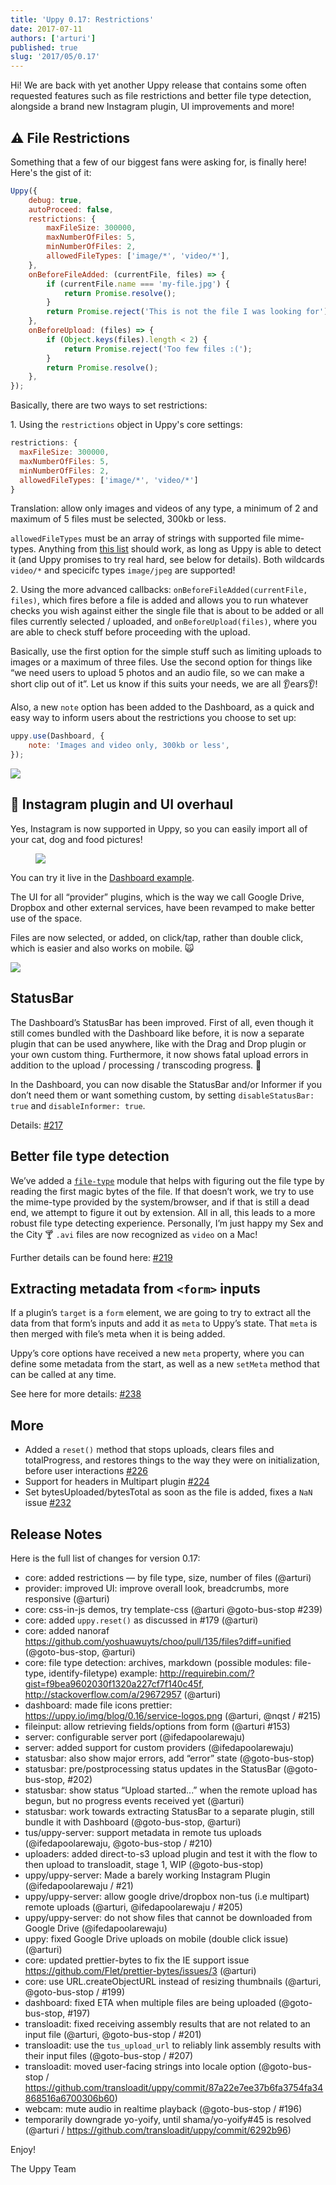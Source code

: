 ```yaml
---
title: 'Uppy 0.17: Restrictions'
date: 2017-07-11
authors: ['arturi']
published: true
slug: '2017/05/0.17'
---
```


Hi! We are back with yet another Uppy release that contains some often requested
features such as file restrictions and better file type detection, alongside a
brand new Instagram plugin, UI improvements and more!

<!--truncate-->

## ⚠️ File Restrictions

Something that a few of our biggest fans were asking for, is finally here!
Here's the gist of it:

```js
Uppy({
	debug: true,
	autoProceed: false,
	restrictions: {
		maxFileSize: 300000,
		maxNumberOfFiles: 5,
		minNumberOfFiles: 2,
		allowedFileTypes: ['image/*', 'video/*'],
	},
	onBeforeFileAdded: (currentFile, files) => {
		if (currentFile.name === 'my-file.jpg') {
			return Promise.resolve();
		}
		return Promise.reject('This is not the file I was looking for');
	},
	onBeforeUpload: (files) => {
		if (Object.keys(files).length < 2) {
			return Promise.reject('Too few files :(');
		}
		return Promise.resolve();
	},
});
```

Basically, there are two ways to set restrictions:

1\. Using the `restrictions` object in Uppy's core settings:

```js
restrictions: {
  maxFileSize: 300000,
  maxNumberOfFiles: 5,
  minNumberOfFiles: 2,
  allowedFileTypes: ['image/*', 'video/*']
}
```

Translation: allow only images and videos of any type, a minimum of 2 and
maximum of 5 files must be selected, 300kb or less.

`allowedFileTypes` must be an array of strings with supported file mime-types.
Anything from
[this list](https://www.iana.org/assignments/media-types/media-types.xhtml)
should work, as long as Uppy is able to detect it (and Uppy promises to try real
hard, see below for details). Both wildcards `video/*` and specicifc types
`image/jpeg` are supported!

2\. Using the more advanced callbacks: `onBeforeFileAdded(currentFile, files)`,
which fires before a file is added and allows you to run whatever checks you
wish against either the single file that is about to be added or all files
currently selected / uploaded, and `onBeforeUpload(files)`, where you are able
to check stuff before proceeding with the upload.

Basically, use the first option for the simple stuff such as limiting uploads to
images or a maximum of three files. Use the second option for things like “we
need users to upload 5 photos and an audio file, so we can make a short clip out
of it”. Let us know if this suits your needs, we are all 👂ears👂!

Also, a new `note` option has been added to the Dashboard, as a quick and easy
way to inform users about the restrictions you choose to set up:

```js
uppy.use(Dashboard, {
	note: 'Images and video only, 300kb or less',
});
```

<img className="border" src="/img/blog/0.17/restrictions-note.jpg" />

## 📸 Instagram plugin and UI overhaul

Yes, Instagram is now supported in Uppy, so you can easily import all of your
cat, dog and food pictures!

<figure class="wide">
  <img className="border" src="/img/blog/0.17/instagram-ui.jpg" />
</figure>

You can try it live in the
[Dashboard example](https://uppy.io/examples/dashboard/).

The UI for all “provider” plugins, which is the way we call Google Drive,
Dropbox and other external services, have been revamped to make better use of
the space.

Files are now selected, or added, on click/tap, rather than double click, which
is easier and also works on mobile. 🙀

<img className="border" src="/img/blog/0.17/provider-search.jpg" />

## StatusBar

The Dashboard’s StatusBar has been improved. First of all, even though it still
comes bundled with the Dashboard like before, it is now a separate plugin that
can be used anywhere, like with the Drag and Drop plugin or your own custom
thing. Furthermore, it now shows fatal upload errors in addition to the upload /
processing / transcoding progress. 💪

In the Dashboard, you can now disable the StatusBar and/or Informer if you don’t
need them or want something custom, by setting `disableStatusBar: true` and
`disableInformer: true`.

Details: [#217](https://github.com/transloadit/uppy/pull/217)

## Better file type detection

We’ve added a [`file-type`](https://github.com/sindresorhus/file-type) module
that helps with figuring out the file type by reading the first magic bytes of
the file. If that doesn’t work, we try to use the mime-type provided by the
system/browser, and if that is still a dead end, we attempt to figure it out by
extension. All in all, this leads to a more robust file type detecting
experience. Personally, I’m just happy my Sex and the City 🍸 `.avi` files are
now recognized as `video` on a Mac!

Further details can be found here:
[#219](https://github.com/transloadit/uppy/pull/219)

## Extracting metadata from `<form>` inputs

If a plugin’s `target` is a `form` element, we are going to try to extract all
the data from that form’s inputs and add it as `meta` to Uppy’s state. That
`meta` is then merged with file’s meta when it is being added.

Uppy’s core options have received a new `meta` property, where you can define
some metadata from the start, as well as a new `setMeta` method that can be
called at any time.

See here for more details: [#238](https://github.com/transloadit/uppy/pull/238)

## More

- Added a `reset()` method that stops uploads, clears files and totalProgress,
  and restores things to the way they were on initialization, before user
  interactions [#226](https://github.com/transloadit/uppy/pull/226)
- Support for headers in Multipart plugin
  [#224](https://github.com/transloadit/uppy/pull/224)
- Set bytesUploaded/bytesTotal as soon as the file is added, fixes a `NaN` issue
  [#232](https://github.com/transloadit/uppy/pull/232)

## Release Notes

Here is the full list of changes for version 0.17:

- core: added restrictions — by file type, size, number of files (@arturi)
- provider: improved UI: improve overall look, breadcrumbs, more responsive
  (@arturi)
- core: css-in-js demos, try template-css (@arturi @goto-bus-stop #239)
- core: added `uppy.reset()` as discussed in #179 (@arturi)
- core: added nanoraf
  <https://github.com/yoshuawuyts/choo/pull/135/files?diff=unified>
  (@goto-bus-stop, @arturi)
- core: file type detection: archives, markdown (possible modules: file-type,
  identify-filetype) example:
  <http://requirebin.com/?gist=f9bea9602030f1320a227cf7f140c45f>,
  <http://stackoverflow.com/a/29672957> (@arturi)
- dashboard: made file icons prettier:
  <https://uppy.io/img/blog/0.16/service-logos.png> (@arturi, @nqst / #215)
- fileinput: allow retrieving fields/options from form (@arturi #153)
- server: configurable server port (@ifedapoolarewaju)
- server: added support for custom providers (@ifedapoolarewaju)
- statusbar: also show major errors, add “error” state (@goto-bus-stop)
- statusbar: pre/postprocessing status updates in the StatusBar (@goto-bus-stop,
  #202)
- statusbar: show status “Upload started...” when the remote upload has begun,
  but no progress events received yet (@arturi)
- statusbar: work towards extracting StatusBar to a separate plugin, still
  bundle it with Dashboard (@goto-bus-stop, @arturi)
- tus/uppy-server: support metadata in remote tus uploads (@ifedapoolarewaju,
  @goto-bus-stop / #210)
- uploaders: added direct-to-s3 upload plugin and test it with the flow to then
  upload to transloadit, stage 1, WIP (@goto-bus-stop)
- uppy/uppy-server: Made a barely working Instagram Plugin (@ifedapoolarewaju /
  #21)
- uppy/uppy-server: allow google drive/dropbox non-tus (i.e multipart) remote
  uploads (@arturi, @ifedapoolarewaju / #205)
- uppy/uppy-server: do not show files that cannot be downloaded from Google
  Drive (@ifedapoolarewaju)
- uppy: fixed Google Drive uploads on mobile (double click issue) (@arturi)
- core: updated prettier-bytes to fix the IE support issue
  <https://github.com/Flet/prettier-bytes/issues/3> (@arturi)
- core: use URL.createObjectURL instead of resizing thumbnails (@arturi,
  @goto-bus-stop / #199)
- dashboard: fixed ETA when multiple files are being uploaded (@goto-bus-stop,
  #197)
- transloadit: fixed receiving assembly results that are not related to an input
  file (@arturi, @goto-bus-stop / #201)
- transloadit: use the `tus_upload_url` to reliably link assembly results with
  their input files (@goto-bus-stop / #207)
- transloadit: moved user-facing strings into locale option (@goto-bus-stop /
  <https://github.com/transloadit/uppy/commit/87a22e7ee37b6fa3754fa34868516a6700306b60>)
- webcam: mute audio in realtime playback (@goto-bus-stop / #196)
- temporarily downgrade yo-yoify, until shama/yo-yoify#45 is resolved (@arturi /
  <https://github.com/transloadit/uppy/commit/6292b96>)

Enjoy!

The Uppy Team
